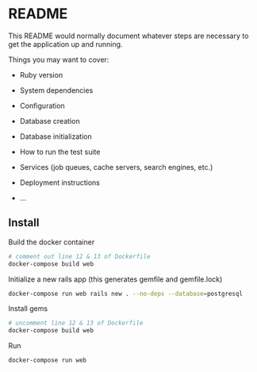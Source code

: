 # README

This README would normally document whatever steps are necessary to get the
application up and running.

Things you may want to cover:

* Ruby version

* System dependencies

* Configuration

* Database creation

* Database initialization

* How to run the test suite

* Services (job queues, cache servers, search engines, etc.)

* Deployment instructions

* ...

## Install

Build the docker container

```bash
# comment out line 12 & 13 of Dockerfile
docker-compose build web
```

Initialize a new rails app (this generates gemfile and gemfile.lock)

```bash
docker-compose run web rails new . --no-deps --database=postgresql
```

Install gems

```bash
# uncomment line 12 & 13 of Dockerfile
docker-compose build web
```

Run

```bash
docker-compose run web
```